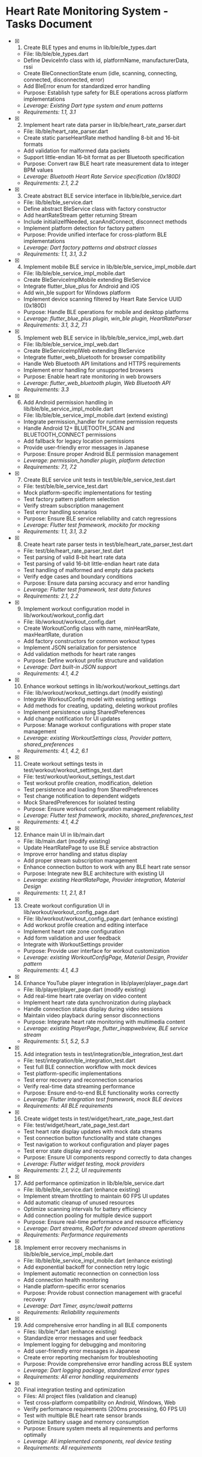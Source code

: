 # Heart Rate Monitoring System - Tasks Document

- [x] 1. Create BLE types and enums in lib/ble/ble_types.dart
  - File: lib/ble/ble_types.dart
  - Define DeviceInfo class with id, platformName, manufacturerData, rssi
  - Create BleConnectionState enum (idle, scanning, connecting, connected, disconnected, error)
  - Add BleError enum for standardized error handling
  - Purpose: Establish type safety for BLE operations across platform implementations
  - _Leverage: Existing Dart type system and enum patterns_
  - _Requirements: 1.1, 3.1_

- [x] 2. Implement heart rate data parser in lib/ble/heart_rate_parser.dart
  - File: lib/ble/heart_rate_parser.dart
  - Create static parseHeartRate method handling 8-bit and 16-bit formats
  - Add validation for malformed data packets
  - Support little-endian 16-bit format as per Bluetooth specification
  - Purpose: Convert raw BLE heart rate measurement data to integer BPM values
  - _Leverage: Bluetooth Heart Rate Service specification (0x180D)_
  - _Requirements: 2.1, 2.2_

- [x] 3. Create abstract BLE service interface in lib/ble/ble_service.dart
  - File: lib/ble/ble_service.dart
  - Define abstract BleService class with factory constructor
  - Add heartRateStream getter returning Stream<int>
  - Include initializeIfNeeded, scanAndConnect, disconnect methods
  - Implement platform detection for factory pattern
  - Purpose: Provide unified interface for cross-platform BLE implementations
  - _Leverage: Dart factory patterns and abstract classes_
  - _Requirements: 1.1, 3.1, 3.2_

- [x] 4. Implement mobile BLE service in lib/ble/ble_service_impl_mobile.dart
  - File: lib/ble/ble_service_impl_mobile.dart
  - Create BleServiceImplMobile extending BleService
  - Integrate flutter_blue_plus for Android and iOS
  - Add win_ble support for Windows platform
  - Implement device scanning filtered by Heart Rate Service UUID (0x180D)
  - Purpose: Handle BLE operations for mobile and desktop platforms
  - _Leverage: flutter_blue_plus plugin, win_ble plugin, HeartRateParser_
  - _Requirements: 3.1, 3.2, 7.1_

- [x] 5. Implement web BLE service in lib/ble/ble_service_impl_web.dart
  - File: lib/ble/ble_service_impl_web.dart
  - Create BleServiceImplWeb extending BleService
  - Integrate flutter_web_bluetooth for browser compatibility
  - Handle Web Bluetooth API limitations and HTTPS requirements
  - Implement error handling for unsupported browsers
  - Purpose: Enable heart rate monitoring in web browsers
  - _Leverage: flutter_web_bluetooth plugin, Web Bluetooth API_
  - _Requirements: 3.3_

- [x] 6. Add Android permission handling in lib/ble/ble_service_impl_mobile.dart
  - File: lib/ble/ble_service_impl_mobile.dart (extend existing)
  - Integrate permission_handler for runtime permission requests
  - Handle Android 12+ BLUETOOTH_SCAN and BLUETOOTH_CONNECT permissions
  - Add fallback for legacy location permissions
  - Provide user-friendly error messages in Japanese
  - Purpose: Ensure proper Android BLE permission management
  - _Leverage: permission_handler plugin, platform detection_
  - _Requirements: 7.1, 7.2_

- [x] 7. Create BLE service unit tests in test/ble/ble_service_test.dart
  - File: test/ble/ble_service_test.dart
  - Mock platform-specific implementations for testing
  - Test factory pattern platform selection
  - Verify stream subscription management
  - Test error handling scenarios
  - Purpose: Ensure BLE service reliability and catch regressions
  - _Leverage: Flutter test framework, mockito for mocking_
  - _Requirements: 1.1, 3.1, 3.2_

- [x] 8. Create heart rate parser tests in test/ble/heart_rate_parser_test.dart
  - File: test/ble/heart_rate_parser_test.dart
  - Test parsing of valid 8-bit heart rate data
  - Test parsing of valid 16-bit little-endian heart rate data
  - Test handling of malformed and empty data packets
  - Verify edge cases and boundary conditions
  - Purpose: Ensure data parsing accuracy and error handling
  - _Leverage: Flutter test framework, test data fixtures_
  - _Requirements: 2.1, 2.2_

- [x] 9. Implement workout configuration model in lib/workout/workout_config.dart
  - File: lib/workout/workout_config.dart
  - Create WorkoutConfig class with name, minHeartRate, maxHeartRate, duration
  - Add factory constructors for common workout types
  - Implement JSON serialization for persistence
  - Add validation methods for heart rate ranges
  - Purpose: Define workout profile structure and validation
  - _Leverage: Dart built-in JSON support_
  - _Requirements: 4.1, 4.2_

- [x] 10. Enhance workout settings in lib/workout/workout_settings.dart
  - File: lib/workout/workout_settings.dart (modify existing)
  - Integrate WorkoutConfig model with existing settings
  - Add methods for creating, updating, deleting workout profiles
  - Implement persistence using SharedPreferences
  - Add change notification for UI updates
  - Purpose: Manage workout configurations with proper state management
  - _Leverage: existing WorkoutSettings class, Provider pattern, shared_preferences_
  - _Requirements: 4.1, 4.2, 6.1_

- [x] 11. Create workout settings tests in test/workout/workout_settings_test.dart
  - File: test/workout/workout_settings_test.dart
  - Test workout profile creation, modification, deletion
  - Test persistence and loading from SharedPreferences
  - Test change notification to dependent widgets
  - Mock SharedPreferences for isolated testing
  - Purpose: Ensure workout configuration management reliability
  - _Leverage: Flutter test framework, mockito, shared_preferences_test_
  - _Requirements: 4.1, 4.2_

- [x] 12. Enhance main UI in lib/main.dart
  - File: lib/main.dart (modify existing)
  - Update HeartRatePage to use BLE service abstraction
  - Improve error handling and status display
  - Add proper stream subscription management
  - Enhance connection button to work with any BLE heart rate sensor
  - Purpose: Integrate new BLE architecture with existing UI
  - _Leverage: existing HeartRatePage, Provider integration, Material Design_
  - _Requirements: 1.1, 2.1, 8.1_

- [x] 13. Create workout configuration UI in lib/workout/workout_config_page.dart
  - File: lib/workout/workout_config_page.dart (enhance existing)
  - Add workout profile creation and editing interface
  - Implement heart rate zone configuration
  - Add form validation and user feedback
  - Integrate with WorkoutSettings provider
  - Purpose: Provide user interface for workout customization
  - _Leverage: existing WorkoutConfigPage, Material Design, Provider pattern_
  - _Requirements: 4.1, 4.3_

- [x] 14. Enhance YouTube player integration in lib/player/player_page.dart
  - File: lib/player/player_page.dart (modify existing)
  - Add real-time heart rate overlay on video content
  - Implement heart rate data synchronization during playback
  - Handle connection status display during video sessions
  - Maintain video playback during sensor disconnections
  - Purpose: Integrate heart rate monitoring with multimedia content
  - _Leverage: existing PlayerPage, flutter_inappwebview, BLE service stream_
  - _Requirements: 5.1, 5.2, 5.3_

- [x] 15. Add integration tests in test/integration/ble_integration_test.dart
  - File: test/integration/ble_integration_test.dart
  - Test full BLE connection workflow with mock devices
  - Test platform-specific implementations
  - Test error recovery and reconnection scenarios
  - Verify real-time data streaming performance
  - Purpose: Ensure end-to-end BLE functionality works correctly
  - _Leverage: Flutter integration test framework, mock BLE devices_
  - _Requirements: All BLE requirements_

- [x] 16. Create widget tests in test/widget/heart_rate_page_test.dart
  - File: test/widget/heart_rate_page_test.dart
  - Test heart rate display updates with mock data streams
  - Test connection button functionality and state changes
  - Test navigation to workout configuration and player pages
  - Test error state display and recovery
  - Purpose: Ensure UI components respond correctly to data changes
  - _Leverage: Flutter widget testing, mock providers_
  - _Requirements: 2.1, 2.2, UI requirements_

- [x] 17. Add performance optimization in lib/ble/ble_service.dart
  - File: lib/ble/ble_service.dart (enhance existing)
  - Implement stream throttling to maintain 60 FPS UI updates
  - Add automatic cleanup of unused resources
  - Optimize scanning intervals for battery efficiency
  - Add connection pooling for multiple device support
  - Purpose: Ensure real-time performance and resource efficiency
  - _Leverage: Dart streams, RxDart for advanced stream operations_
  - _Requirements: Performance requirements_

- [x] 18. Implement error recovery mechanisms in lib/ble/ble_service_impl_mobile.dart
  - File: lib/ble/ble_service_impl_mobile.dart (enhance existing)
  - Add exponential backoff for connection retry logic
  - Implement automatic reconnection on connection loss
  - Add connection health monitoring
  - Handle platform-specific error scenarios
  - Purpose: Provide robust connection management with graceful recovery
  - _Leverage: Dart Timer, async/await patterns_
  - _Requirements: Reliability requirements_

- [x] 19. Add comprehensive error handling in all BLE components
  - Files: lib/ble/*.dart (enhance existing)
  - Standardize error messages and user feedback
  - Implement logging for debugging and monitoring
  - Add user-friendly error messages in Japanese
  - Create error reporting mechanism for troubleshooting
  - Purpose: Provide comprehensive error handling across BLE system
  - _Leverage: Dart logging package, standardized error types_
  - _Requirements: All error handling requirements_

- [x] 20. Final integration testing and optimization
  - Files: All project files (validation and cleanup)
  - Test cross-platform compatibility on Android, Windows, Web
  - Verify performance requirements (200ms processing, 60 FPS UI)
  - Test with multiple BLE heart rate sensor brands
  - Optimize battery usage and memory consumption
  - Purpose: Ensure system meets all requirements and performs optimally
  - _Leverage: All implemented components, real device testing_
  - _Requirements: All requirements_